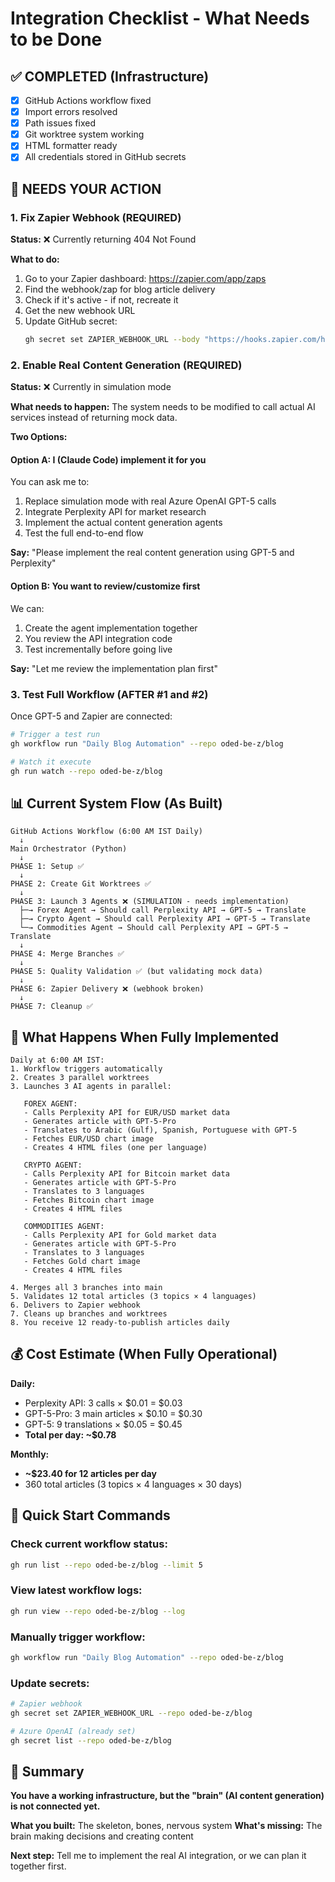 # Integration Checklist - What Needs to be Done

## ✅ COMPLETED (Infrastructure)
- [x] GitHub Actions workflow fixed
- [x] Import errors resolved
- [x] Path issues fixed
- [x] Git worktree system working
- [x] HTML formatter ready
- [x] All credentials stored in GitHub secrets

## 🔧 NEEDS YOUR ACTION

### 1. Fix Zapier Webhook (REQUIRED)
**Status:** ❌ Currently returning 404 Not Found

**What to do:**
1. Go to your Zapier dashboard: https://zapier.com/app/zaps
2. Find the webhook/zap for blog article delivery
3. Check if it's active - if not, recreate it
4. Get the new webhook URL
5. Update GitHub secret:
   ```bash
   gh secret set ZAPIER_WEBHOOK_URL --body "https://hooks.zapier.com/hooks/catch/YOUR_NEW_URL" --repo oded-be-z/blog
   ```

### 2. Enable Real Content Generation (REQUIRED)
**Status:** ❌ Currently in simulation mode

**What needs to happen:**
The system needs to be modified to call actual AI services instead of returning mock data.

**Two Options:**

#### Option A: I (Claude Code) implement it for you
You can ask me to:
1. Replace simulation mode with real Azure OpenAI GPT-5 calls
2. Integrate Perplexity API for market research
3. Implement the actual content generation agents
4. Test the full end-to-end flow

**Say:** "Please implement the real content generation using GPT-5 and Perplexity"

#### Option B: You want to review/customize first
We can:
1. Create the agent implementation together
2. You review the API integration code
3. Test incrementally before going live

**Say:** "Let me review the implementation plan first"

### 3. Test Full Workflow (AFTER #1 and #2)
Once GPT-5 and Zapier are connected:
```bash
# Trigger a test run
gh workflow run "Daily Blog Automation" --repo oded-be-z/blog

# Watch it execute
gh run watch --repo oded-be-z/blog
```

## 📊 Current System Flow (As Built)

```
GitHub Actions Workflow (6:00 AM IST Daily)
  ↓
Main Orchestrator (Python)
  ↓
PHASE 1: Setup ✅
  ↓
PHASE 2: Create Git Worktrees ✅
  ↓
PHASE 3: Launch 3 Agents ❌ (SIMULATION - needs implementation)
  ├─→ Forex Agent → Should call Perplexity API → GPT-5 → Translate
  ├─→ Crypto Agent → Should call Perplexity API → GPT-5 → Translate
  └─→ Commodities Agent → Should call Perplexity API → GPT-5 → Translate
  ↓
PHASE 4: Merge Branches ✅
  ↓
PHASE 5: Quality Validation ✅ (but validating mock data)
  ↓
PHASE 6: Zapier Delivery ❌ (webhook broken)
  ↓
PHASE 7: Cleanup ✅
```

## 🎯 What Happens When Fully Implemented

```
Daily at 6:00 AM IST:
1. Workflow triggers automatically
2. Creates 3 parallel worktrees
3. Launches 3 AI agents in parallel:

   FOREX AGENT:
   - Calls Perplexity API for EUR/USD market data
   - Generates article with GPT-5-Pro
   - Translates to Arabic (Gulf), Spanish, Portuguese with GPT-5
   - Fetches EUR/USD chart image
   - Creates 4 HTML files (one per language)

   CRYPTO AGENT:
   - Calls Perplexity API for Bitcoin market data
   - Generates article with GPT-5-Pro
   - Translates to 3 languages
   - Fetches Bitcoin chart image
   - Creates 4 HTML files

   COMMODITIES AGENT:
   - Calls Perplexity API for Gold market data
   - Generates article with GPT-5-Pro
   - Translates to 3 languages
   - Fetches Gold chart image
   - Creates 4 HTML files

4. Merges all 3 branches into main
5. Validates 12 total articles (3 topics × 4 languages)
6. Delivers to Zapier webhook
7. Cleans up branches and worktrees
8. You receive 12 ready-to-publish articles daily
```

## 💰 Cost Estimate (When Fully Operational)

**Daily:**
- Perplexity API: 3 calls × $0.01 = $0.03
- GPT-5-Pro: 3 main articles × $0.10 = $0.30
- GPT-5: 9 translations × $0.05 = $0.45
- **Total per day: ~$0.78**

**Monthly:**
- **~$23.40 for 12 articles per day**
- 360 total articles (3 topics × 4 languages × 30 days)

## 🚀 Quick Start Commands

### Check current workflow status:
```bash
gh run list --repo oded-be-z/blog --limit 5
```

### View latest workflow logs:
```bash
gh run view --repo oded-be-z/blog --log
```

### Manually trigger workflow:
```bash
gh workflow run "Daily Blog Automation" --repo oded-be-z/blog
```

### Update secrets:
```bash
# Zapier webhook
gh secret set ZAPIER_WEBHOOK_URL --repo oded-be-z/blog

# Azure OpenAI (already set)
gh secret list --repo oded-be-z/blog
```

## 📝 Summary

**You have a working infrastructure, but the "brain" (AI content generation) is not connected yet.**

**What you built:** The skeleton, bones, nervous system
**What's missing:** The brain making decisions and creating content

**Next step:** Tell me to implement the real AI integration, or we can plan it together first.
